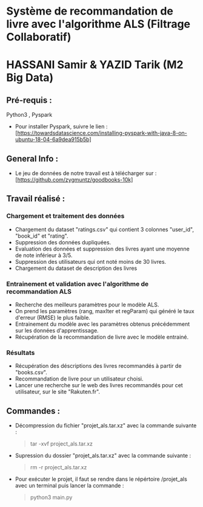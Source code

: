 # Système de recommandation de livre avec l'algorithme ALS (Filtrage Collaboratif) 

# HASSANI Samir & YAZID Tarik (M2 Big Data)


##  Pré-requis :
Python3 , Pyspark

- Pour installer Pyspark, suivre le lien :
	[https://towardsdatascience.com/installing-pyspark-with-java-8-on-ubuntu-18-04-6a9dea915b5b]


##  General Info :
- Le jeu de données de notre travail est à télécharger sur :
	[https://github.com/zygmuntz/goodbooks-10k]

##  Travail réalisé :
###  Chargement et traitement des données 
- Chargement du dataset "ratings.csv" qui contient 3 colonnes "user_id", "book_id" et "rating".
- Suppression des données dupliquées.
- Evaluation des données et suppression des livres ayant une moyenne de note inférieur à 3/5.
- Suppression des utilisateurs qui ont noté moins de 30 livres.
- Chargement du dataset de description des livres
	
### Entrainement et validation avec l'algorithme de recommandation ALS
- Recherche des meilleurs paramètres pour le modèle ALS.
- On prend les paramètres (rang, maxIter et regParam) qui généré le taux d'erreur (RMSE) le plus faible.
- Entrainement du modèle avec les paramètres obtenus précédemment sur les données d'apprentissage.
- Récupération de la recommandation de livre avec le modèle entrainé.

### Résultats 
- Récupération des déscriptions des livres recommandés à partir de "books.csv".
- Recommandation de livre pour un utilisateur choisi.
- Lancer une recherche sur le web des livres recommandés pour cet utilisateur, sur le site "Rakuten.fr".
	
	
## Commandes :
- Décompression du fichier "projet_als.tar.xz" avec la commande suivante :

	> tar -xvf project_als.tar.xz 
- Supression du dossier "projet_als.tar.xz" avec la commande suivante :

	> rm -r project_als.tar.xz
- Pour exécuter le projet, il faut se rendre dans le répértoire /projet_als avec un terminal puis lancer la commande :

	> python3 main.py
	 
